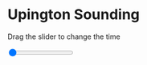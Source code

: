 <h1>Upington Sounding</h1>
<p>Drag the slider to change the time</p>

<div class="slidecontainer">
<input oninput='setImage(this)' class="slider" type="range" min="0" max="5" value="0" step="1" />
<img id='img'/>
</div>

<script>
var img = document.getElementById('img');
var img_array = ['/assets/images/skwt/skd_upt_wrfout_d01_2020-08-05_12:00:00.png',
'/assets/images/skwt/skd_upt_wrfout_d01_2020-08-05_18:00:00.png',
'/assets/images/skwt/skd_upt_wrfout_d01_2020-08-06_00:00:00.png',
'/assets/images/skwt/skd_upt_wrfout_d01_2020-08-06_06:00:00.png',
'/assets/images/skwt/skd_upt_wrfout_d01_2020-08-06_12:00:00.png',];
function setImage(obj)
{
        var value = obj.value;
        img.src = img_array[value];

}
</script>
